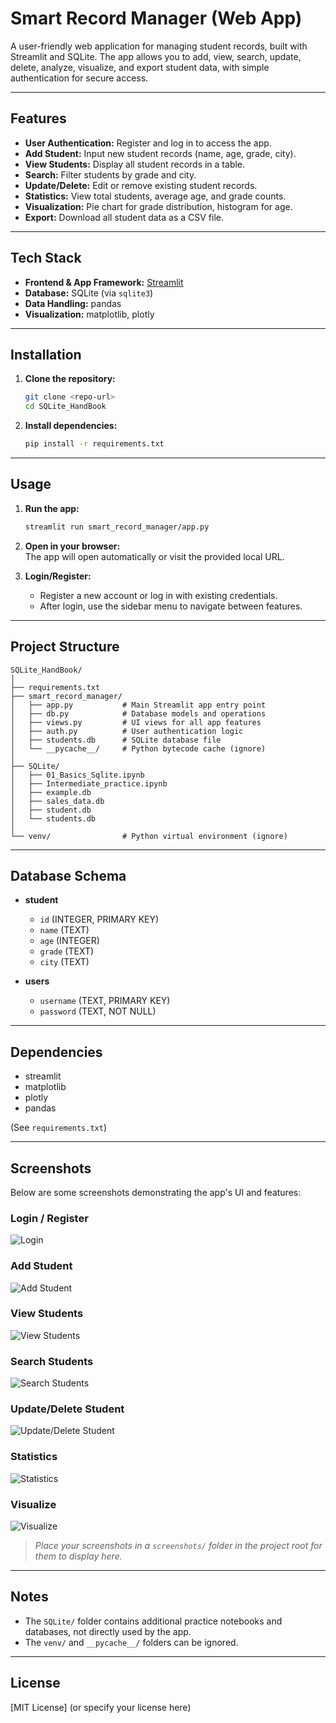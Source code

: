 # Smart Record Manager (Web App)

A user-friendly web application for managing student records, built with Streamlit and SQLite. The app allows you to add, view, search, update, delete, analyze, visualize, and export student data, with simple authentication for secure access.

---

## Features

- **User Authentication:** Register and log in to access the app.
- **Add Student:** Input new student records (name, age, grade, city).
- **View Students:** Display all student records in a table.
- **Search:** Filter students by grade and city.
- **Update/Delete:** Edit or remove existing student records.
- **Statistics:** View total students, average age, and grade counts.
- **Visualization:** Pie chart for grade distribution, histogram for age.
- **Export:** Download all student data as a CSV file.

---

## Tech Stack

- **Frontend & App Framework:** [Streamlit](https://streamlit.io/)
- **Database:** SQLite (via `sqlite3`)
- **Data Handling:** pandas
- **Visualization:** matplotlib, plotly

---

## Installation

1. **Clone the repository:**
   ```bash
   git clone <repo-url>
   cd SQLite_HandBook
   ```

2. **Install dependencies:**
   ```bash
   pip install -r requirements.txt
   ```

---

## Usage

1. **Run the app:**
   ```bash
   streamlit run smart_record_manager/app.py
   ```

2. **Open in your browser:**  
   The app will open automatically or visit the provided local URL.

3. **Login/Register:**  
   - Register a new account or log in with existing credentials.
   - After login, use the sidebar menu to navigate between features.

---

## Project Structure

```
SQLite_HandBook/
│
├── requirements.txt
├── smart_record_manager/
│   ├── app.py           # Main Streamlit app entry point
│   ├── db.py            # Database models and operations
│   ├── views.py         # UI views for all app features
│   ├── auth.py          # User authentication logic
│   ├── students.db      # SQLite database file
│   └── __pycache__/     # Python bytecode cache (ignore)
│
├── SQLite/
│   ├── 01_Basics_Sqlite.ipynb
│   ├── Intermediate_practice.ipynb
│   ├── example.db
│   ├── sales_data.db
│   ├── student.db
│   └── students.db
│
└── venv/                # Python virtual environment (ignore)
```

---

## Database Schema

- **student**
  - `id` (INTEGER, PRIMARY KEY)
  - `name` (TEXT)
  - `age` (INTEGER)
  - `grade` (TEXT)
  - `city` (TEXT)

- **users**
  - `username` (TEXT, PRIMARY KEY)
  - `password` (TEXT, NOT NULL)

---

## Dependencies

- streamlit
- matplotlib
- plotly
- pandas

(See `requirements.txt`)

---

## Screenshots

Below are some screenshots demonstrating the app's UI and features:

### Login / Register
![Login](screenshots/login.png)

### Add Student
![Add Student](screenshots/add_student.png)

### View Students
![View Students](screenshots/view_students.png)

### Search Students
![Search Students](screenshots/search_students.png)

### Update/Delete Student
![Update/Delete Student](screenshots/update_delete.png)

### Statistics
![Statistics](screenshots/statistics.png)

### Visualize
![Visualize](screenshots/visualize.png)

> _Place your screenshots in a `screenshots/` folder in the project root for them to display here._

---

## Notes

- The `SQLite/` folder contains additional practice notebooks and databases, not directly used by the app.
- The `venv/` and `__pycache__/` folders can be ignored.

---

## License

[MIT License] (or specify your license here)